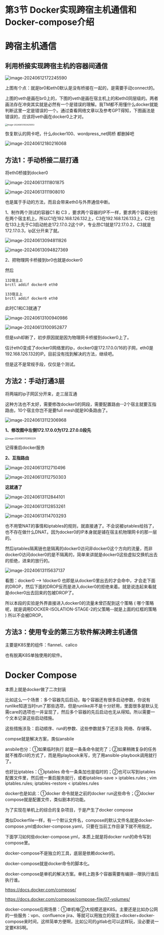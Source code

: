 # 第3节 Docker实现跨宿主机通信和Docker-compose介绍



# 跨宿主机通信



## 利用桥接实现跨宿主机的容器间通信

![image-20240612172245590](3.Docker实现跨宿主机通信和Docker-compose介绍.assets/image-20240612172245590.png)

上图有个点：就是br0和eth0默认是没有桥接在一起的，是需要手动connect的。

上图的veth是画在br0上的，下图的veth是画在宿主机上的和eth0同层级的。两者画法存在冲突其实就是必然有一个是错误的理解。我TM都不用懂什么docker就能判断这里一定是错误的一个。通过查看网络文章以及参考GPT得知，下图画法是错误的，应该将veth画在docker0上才对。

<img src="3.Docker实现跨宿主机通信和Docker-compose介绍.assets/image-20240613103425053.png" alt="image-20240613103425053" style="zoom:47%;" />



恢复默认的网卡吧，什么docker100、wordpress_net网桥 都删掉吧

![image-20240612180216068](3.Docker实现跨宿主机通信和Docker-compose介绍.assets/image-20240612180216068.png)



## 方法1：手动桥接二层打通



将eth0桥接到docker0

![image-20240613111801875](3.Docker实现跨宿主机通信和Docker-compose介绍.assets/image-20240613111801875.png)



![image-20240613111908010](3.Docker实现跨宿主机通信和Docker-compose介绍.assets/image-20240613111908010.png)

也是属于手动的方法，而且会带来eth0与外界通信中断。





1、制作两个测试的容器C1 和 C3 ，要求两个容器的IP不一样，要求两个容器分别在两个宿主机上。所以C1在192.168.126.132上，C3在192.168.126.133上，C2也在133上先于C3启动抢走172.17.0.2这个IP，专业昂C1就是172.17.0.2，C3就是172.17.0.3，ip区分开来了就。

![image-20240613094811826](3.Docker实现跨宿主机通信和Docker-compose介绍.assets/image-20240613094811826.png)



![image-20240613094827369](3.Docker实现跨宿主机通信和Docker-compose介绍.assets/image-20240613094827369.png)



2、把物理网卡桥接到br0也就是docker0

然后

```shell
132宿主上
brctl addif docker0 eth0

133宿主上
brctl addif docker0 eth0
```

此时C1和C3就通了

![image-20240613100940986](3.Docker实现跨宿主机通信和Docker-compose介绍.assets/image-20240613100940986.png)



![image-20240613100952877](3.Docker实现跨宿主机通信和Docker-compose介绍.assets/image-20240613100952877.png)



但是ssh却断了，初步原因就是因为物理网卡桥接到docker0上了。

估计eth0变成了docker0网络里的ip，docker0是172.17.0.0/16的子网，eth0是192.168.126.132的IP。目前没有找到解决的方法，继续吧。

但是这不是常规手段，仅仅是个测试。





## 方法2：手动打通3层



将两端的ip子网区分开来，走三层互通



这种方法也不太好，需要修改docker0的网段，需要配置路由--2个宿主就要互指路由，10个宿主你岂不是要full mesh就是90条路由了。

![image-20240613112306968](3.Docker实现跨宿主机通信和Docker-compose介绍.assets/image-20240613112306968.png)

**1、修改图中左侧172.17.0.0为172.27.0.0段先**

<img src="3.Docker实现跨宿主机通信和Docker-compose介绍.assets/image-20240613112950229.png" alt="image-20240613112950229" style="zoom:50%;" />

记得重启docker服务





**2、互指路由**



![image-20240613112710496](3.Docker实现跨宿主机通信和Docker-compose介绍.assets/image-20240613112710496.png)



![image-20240613112750303](3.Docker实现跨宿主机通信和Docker-compose介绍.assets/image-20240613112750303.png)



**这就通了**

![image-20240613112844101](3.Docker实现跨宿主机通信和Docker-compose介绍.assets/image-20240613112844101.png)



![image-20240613112853261](3.Docker实现跨宿主机通信和Docker-compose介绍.assets/image-20240613112853261.png)



![image-20240613114703293](3.Docker实现跨宿主机通信和Docker-compose介绍.assets/image-20240613114703293.png)

也不用管NAT的事情和iptables的规则，就直接通了。不会说被iptables给挡了，也不存在做什么DNAT。因为docker0的IP本身就是铺在宿主机物理网卡的那一层的。

然后iptables隔离链也是隔离的docker0访问非docker0这个方向的流量，而非docker0访问docker0的是不隔离的，简单来讲就是docker0这些虚拟交换机出去的拒绝，进来的放行的。

![image-20240613115637137](3.Docker实现跨宿主机通信和Docker-compose介绍.assets/image-20240613115637137.png)

看图：docker0  -->  !docker0 也即是从docker0里出去的才会命中，才会走下面的DROP，然后下面的DROP反而是进入docker0的拒绝来着。就是说连起来看就是docker0出去回来的包被DROP了。

所以本段的实验是外界直接进入docker0的流量未曾匹配到这个策略 ( 哪个策略呢，就是调用DOCKER-ISOLATION-STAGE-2的父策略--就是上面的红框的策略 ) 所以不会被DROP。





## 方法3：使用专业的第三方软件解决跨主机通信

主要是K8S里的组件：flannel、calico

也有脱离K8S单独使用的软件。







# Docker Compose

本质上就是docker做了二次封装

比如这么一个场景：多个容器先后启动，每个容器还有很多启动参数，你说有runlike知道当时run了那些选项，但是runlike并不是十分好用，里面很多是默认无需care的选项也一并呈现了，然后多个容器的先后启动也无从得知。所以需要一个文本记录这些启动措施。



这些措施涉及：启动顺序、run的参数、这些参数就多了还涉及 网络、存储等。



compse就是解决方案，类似ansbile



ansbile也分：①如果临时执行 就是一条条命令就完了；②如果稍微复杂的任务就不推荐cli的方式了，而是用playbook来写，完了用ansible-playbook调用就行了。



也好比iptables：①iptables 命令一条条加也是临时的；②也可以写到iptables配置文件里，然后统一重启服务就行，或者iptables-save > iptables.rules ; vim iptables.rules; iptables-restore < iptables.rules



docker也是如此：①docker 命令就是之前的docker run这些命令；②docker compose就是配置文件，类似剧本的功能。



为了实现在单机上的综合的复杂项目，于是产生了docker compose



类似Dockerfile一样，有一个默认文件名，compose的默认文件名就是docker-compose.yml或docker-compose.yaml，只要在当前工作目录下就不用指定。



下面学习如何些docker-compose.yml，本质上就是将docker run的命令写到compose里。



docker-compose不是独立的工具，底层是依赖docker的。

docker-compose就是docker命令的脚本化。

docker-compose是单机的解决方案。单机上跑多个容器需要有编排--限执行谁后执行谁。



https://docs.docker.com/compose/



https://docs.docker.com/compose/compose-file/07-volumes/



docker-compose应用场景：①单机咯②大规模还是K8S。主要还是比如办公网的一些服务：vpn、confluence jira、等就可以用独立的宿主+docker+docker-compose来时间，这样简单方便啊，比如公司的gitlab也可以这样玩，没必要说一定要K8S啊。







